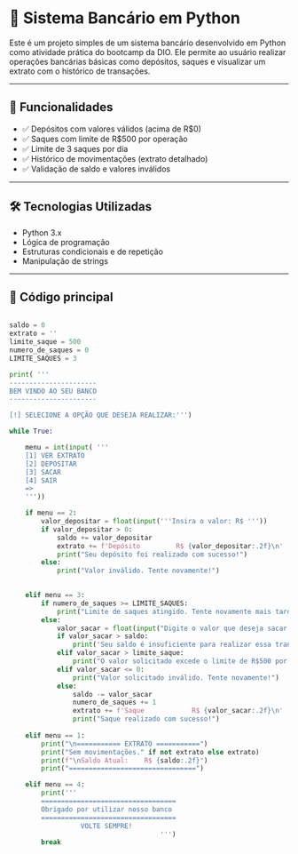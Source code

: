 # 💸 Sistema Bancário em Python

Este é um projeto simples de um sistema bancário desenvolvido em Python como atividade prática do bootcamp da DIO. Ele permite ao usuário realizar operações bancárias básicas como depósitos, saques e visualizar um extrato com o histórico de transações.

---

## 🚀 Funcionalidades

- ✅ Depósitos com valores válidos (acima de R$0)  
- ✅ Saques com limite de R$500 por operação  
- ✅ Limite de 3 saques por dia  
- ✅ Histórico de movimentações (extrato detalhado)  
- ✅ Validação de saldo e valores inválidos  

---

## 🛠 Tecnologias Utilizadas

- Python 3.x  
- Lógica de programação  
- Estruturas condicionais e de repetição  
- Manipulação de strings  

---

## 📂 Código principal

```python

saldo = 0
extrato = ''
limite_saque = 500
numero_de_saques = 0
LIMITE_SAQUES = 3

print( ''' 
----------------------
BEM VINDO AO SEU BANCO
---------------------- 

[!] SELECIONE A OPÇÃO QUE DESEJA REALIZAR:''')

while True:

    menu = int(input( '''
    [1] VER EXTRATO
    [2] DEPOSITAR 
    [3] SACAR
    [4] SAIR
    => 
    '''))

    if menu == 2:
        valor_depositar = float(input('''Insira o valor: R$ '''))
        if valor_depositar > 0:
            saldo += valor_depositar
            extrato += f'Depósito         R$ {valor_depositar:.2f}\n'
            print("Seu depósito foi realizado com sucesso!")
        else:
            print("Valor inválido. Tente novamente!")
        

    elif menu == 3:
        if numero_de_saques >= LIMITE_SAQUES:
            print("Limite de saques atingido. Tente novamente mais tarde!")
        else: 
            valor_sacar = float(input("Digite o valor que deseja sacar: R$"))
            if valor_sacar > saldo:
                print('Seu saldo é insuficiente para realizar essa transação.')
            elif valor_sacar > limite_saque:
                print("O valor solicitado excede o limite de R$500 por saque.")
            elif valor_sacar <= 0:
                print("Valor solicitado inválido. Tente novamente!")
            else:
                saldo -= valor_sacar
                numero_de_saques += 1
                extrato += f'Saque            R$ {valor_sacar:.2f}\n'
                print("Saque realizado com sucesso!")
    
    elif menu == 1:
        print("\n=========== EXTRATO ===========")
        print("Sem movimentações." if not extrato else extrato)
        print(f"\nSaldo Atual:    R$ {saldo:.2f}")
        print("================================")

    elif menu == 4:
        print('''
        ==================================    
        Obrigado por utilizar nosso banco
        ==================================
                  VOLTE SEMPRE!
                                      ''')
        break